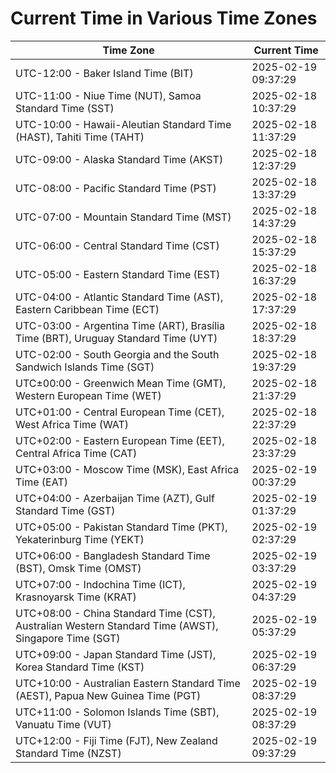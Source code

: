# Current Time in Various Time Zones

| Time Zone | Current Time |
|-----------|--------------|
| UTC-12:00 - Baker Island Time (BIT) | 2025-02-19 09:37:29 |
| UTC-11:00 - Niue Time (NUT), Samoa Standard Time (SST) | 2025-02-18 10:37:29 |
| UTC-10:00 - Hawaii-Aleutian Standard Time (HAST), Tahiti Time (TAHT) | 2025-02-18 11:37:29 |
| UTC-09:00 - Alaska Standard Time (AKST) | 2025-02-18 12:37:29 |
| UTC-08:00 - Pacific Standard Time (PST) | 2025-02-18 13:37:29 |
| UTC-07:00 - Mountain Standard Time (MST) | 2025-02-18 14:37:29 |
| UTC-06:00 - Central Standard Time (CST) | 2025-02-18 15:37:29 |
| UTC-05:00 - Eastern Standard Time (EST) | 2025-02-18 16:37:29 |
| UTC-04:00 - Atlantic Standard Time (AST), Eastern Caribbean Time (ECT) | 2025-02-18 17:37:29 |
| UTC-03:00 - Argentina Time (ART), Brasília Time (BRT), Uruguay Standard Time (UYT) | 2025-02-18 18:37:29 |
| UTC-02:00 - South Georgia and the South Sandwich Islands Time (SGT) | 2025-02-18 19:37:29 |
| UTC±00:00 - Greenwich Mean Time (GMT), Western European Time (WET) | 2025-02-18 21:37:29 |
| UTC+01:00 - Central European Time (CET), West Africa Time (WAT) | 2025-02-18 22:37:29 |
| UTC+02:00 - Eastern European Time (EET), Central Africa Time (CAT) | 2025-02-18 23:37:29 |
| UTC+03:00 - Moscow Time (MSK), East Africa Time (EAT) | 2025-02-19 00:37:29 |
| UTC+04:00 - Azerbaijan Time (AZT), Gulf Standard Time (GST) | 2025-02-19 01:37:29 |
| UTC+05:00 - Pakistan Standard Time (PKT), Yekaterinburg Time (YEKT) | 2025-02-19 02:37:29 |
| UTC+06:00 - Bangladesh Standard Time (BST), Omsk Time (OMST) | 2025-02-19 03:37:29 |
| UTC+07:00 - Indochina Time (ICT), Krasnoyarsk Time (KRAT) | 2025-02-19 04:37:29 |
| UTC+08:00 - China Standard Time (CST), Australian Western Standard Time (AWST), Singapore Time (SGT) | 2025-02-19 05:37:29 |
| UTC+09:00 - Japan Standard Time (JST), Korea Standard Time (KST) | 2025-02-19 06:37:29 |
| UTC+10:00 - Australian Eastern Standard Time (AEST), Papua New Guinea Time (PGT) | 2025-02-19 08:37:29 |
| UTC+11:00 - Solomon Islands Time (SBT), Vanuatu Time (VUT) | 2025-02-19 08:37:29 |
| UTC+12:00 - Fiji Time (FJT), New Zealand Standard Time (NZST) | 2025-02-19 09:37:29 |
